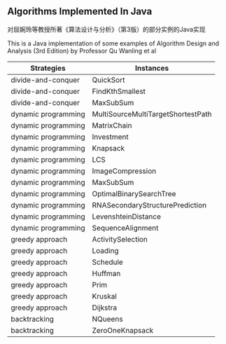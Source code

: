 Algorithms Implemented In Java
---

对屈婉玲等教授所著《算法设计与分析》（第3版）的部分实例的Java实现

This is a Java implementation of some examples of Algorithm Design and Analysis (3rd Edition) by Professor Qu Wanling et
al

| Strategies          | Instances                          |
|---------------------|------------------------------------|
| divide-and-conquer  | QuickSort                          |
| divide-and-conquer  | FindKthSmallest                    |
| divide-and-conquer  | MaxSubSum                          |
| dynamic programming | MultiSourceMultiTargetShortestPath |
| dynamic programming | MatrixChain                        |
| dynamic programming | Investment                         |
| dynamic programming | Knapsack                           |
| dynamic programming | LCS                                |
| dynamic programming | ImageCompression                   |
| dynamic programming | MaxSubSum                          |
| dynamic programming | OptimalBinarySearchTree            |
| dynamic programming | RNASecondaryStructurePrediction    |
| dynamic programming | LevenshteinDistance                |
| dynamic programming | SequenceAlignment                  |
| greedy approach     | ActivitySelection                  |
| greedy approach     | Loading                            |
| greedy approach     | Schedule                           |
| greedy approach     | Huffman                            |
| greedy approach     | Prim                               |
| greedy approach     | Kruskal                            |
| greedy approach     | Dijkstra                           |
| backtracking        | NQueens                            |
| backtracking        | ZeroOneKnapsack                    |



